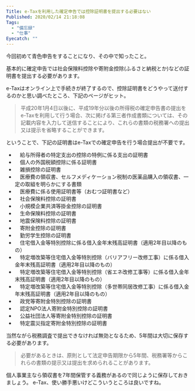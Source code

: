 ```yaml
---
Title: e-Taxを利用した確定申告では控除証明書を提出する必要はない
Published: 2020/02/14 21:18:08
Tags:
  - "備忘録"
  - "仕事"
Eyecatch: ""
---
```

今回初めて青色申告をすることになり、その中で知ったこと。  

基本的に確定申告では社会保険料控除や寄附金控除(ふるさと納税とか)などの証明書を提出する必要があります。  

e-Taxはオンライン上で手続きが終了するので、控除証明書をどうやって送付するのかと思い調べたところ、下記のページがヒット。  

<?# EmbedLink "https://www.e-tax.nta.go.jp/toiawase/qa/kakutei/tempu01.htm" /?>

>平成20年1月4日以後に、平成19年分以後の所得税の確定申告書の提出をe-Taxを利用して行う場合、次に掲げる第三者作成書類については、その記載内容を入力して送信することにより、これらの書類の税務署への提出又は提示を省略することができます。

ということで、下記の証明書はe-Taxでの確定申告を行う場合提出が不要です。   


* 　給与所得者の特定支出の控除の特例に係る支出の証明書
* 　個人の外国税額控除に係る証明書
* 　雑損控除の証明書
* 　医療費の領収書、セルフメディケーション税制の医薬品購入の領収書、一定の取組を明らかにする書類
* 　医療費に係る使用証明書等（おむつ証明書など）
* 　社会保険料控除の証明書
* 　小規模企業共済等掛金控除の証明書
* 　生命保険料控除の証明書
* 　地震保険料控除の証明書
* 　寄附金控除の証明書
* 　勤労学生控除の証明書
* 　住宅借入金等特別控除に係る借入金年末残高証明書（適用2年目以降のもの）
* 　特定増改築等住宅借入金等特別控除（バリアフリー改修工事）に係る借入金年末残高証明書（適用2年目以降のもの）
* 　特定増改築等住宅借入金等特別控除（省エネ改修工事等）に係る借入金年末残高証明書（適用2年目以降のもの）
* 　特定増改築等住宅借入金等特別控除（多世帯同居改修工事）に係る借入金年末残高証明書（適用2年目以降のもの）
* 　政党等寄附金特別控除の証明書
* 　認定NPO法人寄附金特別控除の証明書
* 　公益社団法人等寄附金特別控除の証明書
* 　特定震災指定寄附金特別控除の証明書

当然ながら税務調査で提出できなければ無効となるため、5年間は大切に保存する必要があります。  
> 必要があるときは、原則として法定申告期限から5年間、税務署等からこれらの書類の提示又は提出を求められることがあります。  

個人事業主なら領収書を7年間保管する義務があるので同じように保存しておきましょう。
e-Tax、使い勝手悪いけどこういうところは良いですね。